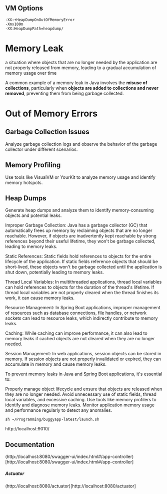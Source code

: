 ## VM Options
```shell
-XX:+HeapDumpOnOutOfMemoryError
-Xmx100m
-XX:HeapDumpPath=heapdump/
```



# Memory Leak 
a situation where objects that are no longer needed by the application are not properly released from memory, 
leading to a gradual accumulation of memory usage over time

A common example of a memory leak in Java involves the **misuse of collections**, 
particularly when **objects are added to collections and never removed**, 
preventing them from being garbage collected.

# Out of Memory Errors



## Garbage Collection Issues

Analyze garbage collection logs and observe the behavior of the garbage collector under different scenarios.

## Memory Profiling
Use tools like VisualVM or YourKit to analyze memory usage and identify memory hotspots.

## Heap Dumps
Generate heap dumps and analyze them to identify memory-consuming objects and potential leaks.



Improper Garbage Collection: Java has a garbage collector (GC) that automatically frees up memory by reclaiming objects that are no longer reachable. However, if objects are inadvertently kept reachable by strong references beyond their useful lifetime, they won't be garbage collected, leading to memory leaks.

Static References: Static fields hold references to objects for the entire lifecycle of the application. If static fields reference objects that should be short-lived, these objects won't be garbage collected until the application is shut down, potentially leading to memory leaks.

Thread Local Variables: In multithreaded applications, thread local variables can hold references to objects for the duration of the thread's lifetime. If thread local variables are not properly cleared when the thread finishes its work, it can cause memory leaks.

Resource Management: In Spring Boot applications, improper management of resources such as database connections, file handles, or network sockets can lead to resource leaks, which indirectly contribute to memory leaks.

Caching: While caching can improve performance, it can also lead to memory leaks if cached objects are not cleared when they are no longer needed.

Session Management: In web applications, session objects can be stored in memory. If session objects are not properly invalidated or expired, they can accumulate in memory and cause memory leaks.

To prevent memory leaks in Java and Spring Boot applications, it's essential to:

Properly manage object lifecycle and ensure that objects are released when they are no longer needed.
Avoid unnecessary use of static fields, thread local variables, and excessive caching.
Use tools like memory profilers to identify and diagnose memory leaks.
Monitor application memory usage and performance regularly to detect any anomalies.

```shell
sh ~/Programming/buggyapp-latest/launch.sh
```

http://localhost:9010/

## Documentation
(http://localhost:8080/swagger-ui/index.html#/app-controller)[http://localhost:8080/swagger-ui/index.html#/app-controller]

##### Actuator
(http://localhost:8080/actuator)[http://localhost:8080/actuator]